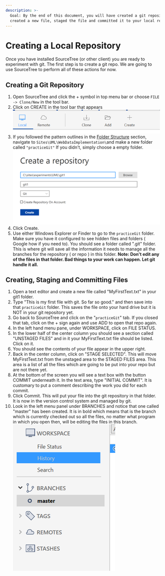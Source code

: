 ```yaml
---
description: >-
  Goal: By the end of this document, you will have created a git repository,
  created a new file, staged the file and committed it to your local repo.
---
```


# Creating a Local Repository

Once you have installed SourceTree (or other client) you are ready to experiment with git. The first step is to create a git repo. We are going to use SourceTree to perform all of these actions for now.&#x20;

## Creating a Git Repository

1. Open SourceTree and click the + symbol in top menu bar or choose `FILE -> Clone/New` in the tool bar.&#x20;
2. Click on CREATE in the tool bar that appears\
   &#x20;![](<../../.gitbook/assets/image (1).png>)
3. If you followed the pattern outlines in the [Folder Structure](../../week-1-software/getting-started/folder-structure.md) section, navigate to `Sites\UML\WebDataImplementation\`and make a new folder called `"practiceGit"` If you didn't, simply choose a empty folder.   \
   ![](<../../.gitbook/assets/image (1) (1).png>)
4. Click Create.&#x20;
5. Use either Windows Explorer or Finder to go to the `practiceGit` folder. Make sure you have it configured to see hidden files and folders ( Google how if you need to). You should see a folder called ".git" folder. This is where git will save all the information it needs to manage all the branches for the repository ( or repo ) in this folder. **Note: Don't edit any of the files in that folder. Bad things to your work can happen. Let git handle it all.**&#x20;

## Creating, Staging and Committing Files

1. Open a text editor and create a new file called "MyFirstText.txt" in your git1 folder.&#x20;
2. Type "This is my first file with git. So far so good." and then save into that `practiceGit` folder.  This saves the file onto your hard drive but it is NOT in your git repository yet.&#x20;
3. Go back to SourceTree and click on the "`practiceGit`" tab. If you closed that tab, click on the + sign again and use ADD to open that repo again.&#x20;
4. In the left hand menu pane, under WORKSPACE, click on FILE STATUS.&#x20;
5. In the lower half of the center column you should see a section called "UNSTAGED FILES" and in it your MyFirstText.txt file should be listed. Click on it.&#x20;
6. You should see the contents of your file appear in the upper right.&#x20;
7. Back in the center column, click on "STAGE SELECTED". This will move MyFirstText.txt from the unstaged area to the STAGED FILES area. This area is a list of all the files which are going to be put into your repo but are not there yet.&#x20;
8. At the bottom of the screen you will see a text box with the button COMMIT underneath it. In the text area, type "INITIAL COMMIT". It is customary to put a comment describing the work you did for each commit.&#x20;
9. Click Commit. This will put your file into the git repository in that folder. It is now in the version control system and managed by git.&#x20;
10. Look in the left menu panel under BRANCHES and notice that one called "master" has been created. It is in bold which means that is the branch which is currently checked out so all the files, no matter what program in which you open then, will be editing the files in this branch. \
    ![](<../../.gitbook/assets/image (2).png>)



